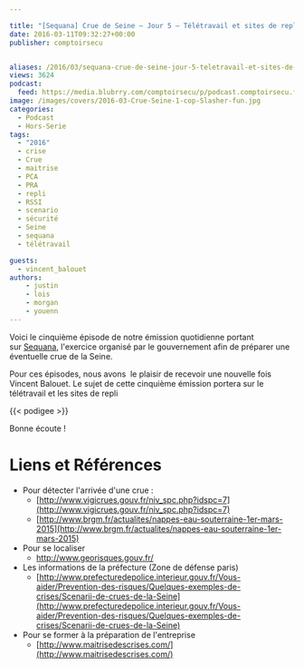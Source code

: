 ```yaml
---

title: "[Sequana] Crue de Seine – Jour 5 – Télétravail et sites de repli"
date: 2016-03-11T09:32:27+00:00
publisher: comptoirsecu


aliases: /2016/03/sequana-crue-de-seine-jour-5-teletravail-et-sites-de-repli/
views: 3624
podcast:
  feed: https://media.blubrry.com/comptoirsecu/p/podcast.comptoirsecu.fr/CSEC.HS18.2016-03-11.CRUE2016_05.mp3
image: /images/covers/2016-03-Crue-Seine-1-cop-Slasher-fun.jpg
categories:
  - Podcast
  - Hors-Serie
tags:
  - "2016"
  - crise
  - Crue
  - maitrise
  - PCA
  - PRA
  - repli
  - RSSI
  - scenario
  - sécurité
  - Seine
  - sequana
  - télétravail

guests:
  - vincent_balouet
authors:
    - justin
    - lois
    - morgan
    - youenn
---
```

Voici le cinquième épisode de notre émission quotidienne portant sur [Sequana](http://www.prefecturedepolice.interieur.gouv.fr/Sequana/), l'exercice organisé par le gouvernement afin de préparer une éventuelle crue de la Seine.

Pour ces épisodes, nous avons  le plaisir de recevoir une nouvelle fois Vincent Balouet. Le sujet de cette cinquième émission portera sur le télétravail et les sites de repli


{{< podigee >}}


Bonne écoute !

# Liens et Références

- Pour détecter l'arrivée d'une crue :
  - [http://www.vigicrues.gouv.fr/niv_spc.php?idspc=7](http://www.vigicrues.gouv.fr/niv_spc.php?idspc=7)
  - [http://www.brgm.fr/actualites/nappes-eau-souterraine-1er-mars-2015](http://www.brgm.fr/actualites/nappes-eau-souterraine-1er-mars-2015)
- Pour se localiser
  - <http://www.georisques.gouv.fr/>
- Les informations de la préfecture (Zone de défense paris)
  - [http://www.prefecturedepolice.interieur.gouv.fr/Vous-aider/Prevention-des-risques/Quelques-exemples-de-crises/Scenarii-de-crues-de-la-Seine](http://www.prefecturedepolice.interieur.gouv.fr/Vous-aider/Prevention-des-risques/Quelques-exemples-de-crises/Scenarii-de-crues-de-la-Seine)
- Pour se former à la préparation de l'entreprise
  - [http://www.maitrisedescrises.com/](http://www.maitrisedescrises.com/)
